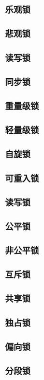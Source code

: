 # 乐观锁

# 悲观锁

# 读写锁

# 同步锁

# 重量级锁

# 轻量级锁

# 自旋锁

# 可重入锁

# 读写锁

# 公平锁

# 非公平锁

# 互斥锁

# 共享锁

# 独占锁

# 偏向锁

# 分段锁